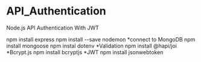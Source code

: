 # API_Authentication

Node.js API Authentication With JWT

npm install express
npm install --save nodemon
*connect to MongoDB
npm install mongoose
npm instal dotenv
*Validation 
npm install @hapi/joi
*Bcrypt.js
npm install bcryptjs
*JWT
npm install jsonwebtoken